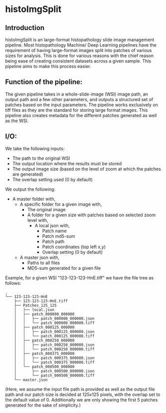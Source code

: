 # histoImgSplit

## Introduction
histoImgSplit is an large-format histopathology slide image management pipeline. Most histopathology Machine/ Deep Learning pipelines have the requirement of having large-format images split into patches of various sizes for analysis. This is done for various reasons with the chief reason being ease of creating consistent datasets across a given sample. This pipeline aims to make this process easier.

## Function of the pipeline:
The given pipeline takes in a whole-slide-image (WSI) image path, an output path and a few other parameters, and outputs a structured set of patches based on the input parameters. The pipeline works exclusively on tiff files as they are the standard for storing large format images. This pipeline also creates metadata for the different patches generated as well as the WSI.

## I/O:
We take the following inputs:
- The path to the original WSI
- The output location where the results must be stored
- The output image size (based on the level of zoom at which the patches are generated)
- The overlap setting used (0 by default)

We output the following:
- A master folder with,
    - A specific folder for a given image with,
        - The original image
        - A folder for a given size with patches based on selected zoom level with,
            - A local json with,
                - Patch name
                - Patch md5-sum
                - Patch path
                - Patch coordinates (top left x,y)
                - Overlap setting (0 by default)
    - A master json with,
        - Paths to all files
        - MD5-sum generated for a given file

Example, for a given WSI "123-123-123-HnE.tiff" we have the file tree as follows:

```
.
└── 123-123-123-HnE
    ├── 123-123-123-HnE.tiff
    ├── Patches_125_125
    │   ├── local.json
    │   ├── patch_000000_000000
    │   │   ├── patch_000000_000000.json
    │   │   └── patch_000000_000000.tiff
    │   ├── patch_000125_000000
    │   │   ├── patch_000125_000000.json
    │   │   └── patch_000125_000000.tiff
    │   ├── patch_000250_000000
    │   │   ├── patch_000250_000000.json
    │   │   └── patch_000250_000000.tiff
    │   ├── patch_000375_000000
    │   │   ├── patch_000375_000000.json
    │   │   └── patch_000375_000000.tiff
    │   └── patch_000500_000000
    │       ├── patch_000500_000000.json
    │       └── patch_000500_000000.tiff
    └── master.json
```

(Here, we assume the input file path is provided as well as the output file path and our patch size is decided at 125x125 pixels, with the overlap set to the default value of 0. Additionally we are only showing the first 5 patches generated for the sake of simplicity.)